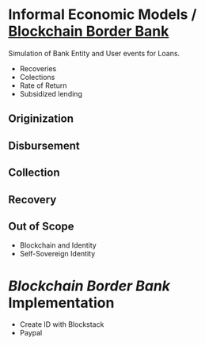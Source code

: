 # Informal Economic Models / [Blockchain Border Bank](http://law.mit.edu/blockchainborderbank)

Simulation of Bank Entity and User events for Loans. 

- Recoveries 
- Colections 
- Rate of Return
- Subsidized lending

## Originization 

## Disbursement 

## Collection 

## Recovery

## Out of Scope

- Blockchain and Identity
- Self-Sovereign Identity

# _Blockchain Border Bank_ Implementation 

- Create ID with Blockstack
- Paypal

